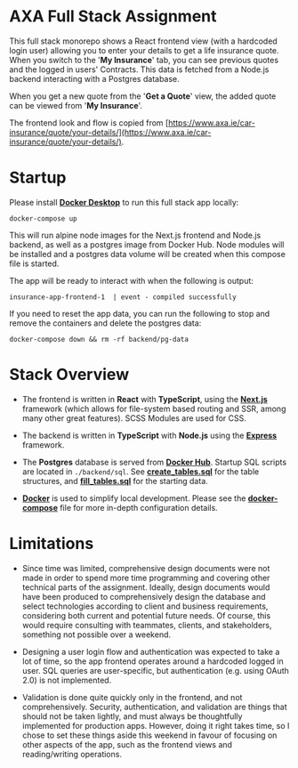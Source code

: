 # AXA Full Stack Assignment

This full stack monorepo shows a React frontend view (with a hardcoded login user) allowing you to enter your details to get a life insurance quote. When you switch to the '**My Insurance**' tab, you can see previous quotes and the logged in users' Contracts. This data is fetched from a Node.js backend interacting with a Postgres database.

When you get a new quote from the '**Get a Quote**' view, the added quote can be viewed from '**My Insurance**'.

The frontend look and flow is copied from [https://www.axa.ie/car-insurance/quote/your-details/](https://www.axa.ie/car-insurance/quote/your-details/).

# Startup

Please install [**Docker Desktop**](https://www.docker.com/products/docker-desktop) to run this full stack app locally:

    docker-compose up

This will run alpine node images for the Next.js frontend and Node.js backend, as well as a postgres image from Docker Hub. Node modules will be installed and a postgres data volume will be created when this compose file is started.

The app will be ready to interact with when the following is output:

    insurance-app-frontend-1  | event - compiled successfully

If you need to reset the app data, you can run the following to stop and remove the containers and delete the postgres data:

    docker-compose down && rm -rf backend/pg-data

# Stack Overview

* The frontend is written in **React** with **TypeScript**, using the [**Next.js**](https://nextjs.org/) framework (which allows for file-system based routing and SSR, among many other great features). SCSS Modules are used for CSS.

* The backend is written in **TypeScript** with **Node.js** using the [**Express**](https://expressjs.com/) framework.

* The **Postgres** database is served from [**Docker Hub**](https://hub.docker.com/_/postgres). Startup SQL scripts are located in `./backend/sql`. See [**create_tables.sql**](./backend/sql/create_tables.sql) for the table structures, and [**fill_tables.sql**](./backend/sql/fill_tables.sql) for the starting data.

* [**Docker**](https://www.docker.com/) is used to simplify local development. Please see the [**docker-compose**](./docker-compose.yml) file for more in-depth configuration details.

# Limitations

* Since time was limited, comprehensive design documents were not made in order to spend more time programming and covering other technical parts of the assignment. Ideally, design documents would have been produced to comprehensively design the database and select technologies according to client and business requirements, considering both current and potential future needs. Of course, this would require consulting with teammates, clients, and stakeholders, something not possible over a weekend.

* Designing a user login flow and authentication was expected to take a lot of time, so the app frontend operates around a hardcoded logged in user. SQL queries are user-specific, but authentication (e.g. using OAuth 2.0) is not implemented.

* Validation is done quite quickly only in the frontend, and not comprehensively. Security, authentication, and validation are things that should not be taken lightly, and must always be thoughtfully implemented for production apps. However, doing it right takes time, so I chose to set these things aside this weekend in favour of focusing on other aspects of the app, such as the frontend views and reading/writing operations.
